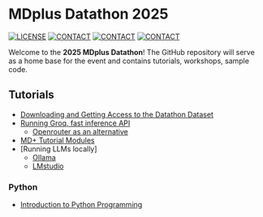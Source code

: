 # MDplus Datathon 2025

[![LICENSE](https://img.shields.io/badge/license-MIT-green.svg)](LICENSE.md)
[![CONTACT](https://img.shields.io/badge/contact-EmilyLeventhal-blue)](mailto:emily.leventhal@icahn.mssm.edu)
[![CONTACT](https://img.shields.io/badge/contact-BhavanaKunisetty-blue)](mailto:bhavana.kunisetty@bcm.edu)
[![CONTACT](https://img.shields.io/badge/contact-SahilSuresh-blue)](mailto:sahil.suresh@tufts.edu)

Welcome to the **2025 MDplus Datathon**! The GitHub repository will serve as a home base for the event and contains tutorials, workshops, sample code.

## Tutorials

- [Downloading and Getting Access to the Datathon Dataset](tutorials/MIMIC.md)
- [Running Groq, fast inference API](tutorials/groq.ipynb)
  - [Openrouter as an alternative](https://openrouter.ai/docs/quickstart)
- [MD+ Tutorial Modules](https://mdplus.community/data)
- [Running LLMs locally]
  - [Ollama](https://docs.ollama.com/quickstart#cli)
  - [LMstudio](https://lmstudio.ai/docs/app)

### Python

- [Introduction to Python Programming](tutorials/INTRO_python.md)
